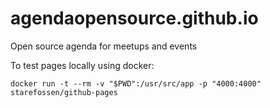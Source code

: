 # agendaopensource.github.io

Open source agenda for meetups and events

To test pages locally using docker:

``docker run -t --rm -v "$PWD":/usr/src/app -p "4000:4000" starefossen/github-pages``
